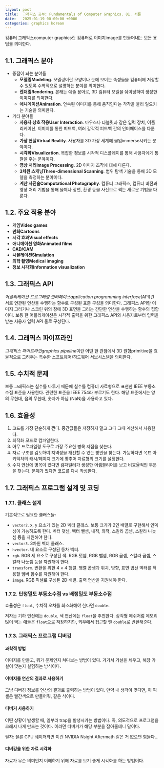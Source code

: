 ```yaml
---
layout: post
title:  그래픽스 공부: Fundamentals of Computer Graphics. 01. 서론
date:   2025-01-19 00:00:00 +0000
categories: graphics korean
---
```


컴퓨터 그래픽스computer graphics란 컴퓨터로 이미지image를 만들어내는 모든 용법을 의미한다.

## 1.1. 그래픽스 분야

* 중점이 되는 분야들
  * **모델링Modeling**. 모델링이란 모양이나 눈에 보이는 속성들을 컴퓨터에 저장할 수 있도록 수학적으로 설명하는 분야를 의미한다.
  * **렌더링Rendering**. 본래는 예술 용어로, 3D 컴퓨터 모델을 쉐이딩하여 생성한 이미지를 의미한다.
  * **애니메이션Animation**. 연속된 이미지를 통해 움직인다는 착각을 불러 일으키는 기술을 의미한다.
* 기타 분야들
  * **사용자 상호 작용User Interaction**. 마우스나 타블릿과 같은 입력 장치, 어플리케이션, 이미지를 통한 피드백, 여러 감각적 피드백 간의 인터페이스를 다룬다.
  * **가상 현실Virtual Reality**. 사용자를 3D 가상 세계에 몰입immerse시키는 분야이다.
  * **시각화Visualization**. 복잡한 정보를 시각적 디스플레이를 통해 사용자에게 통찰을 주는 분야이다.
  * **영상 처리Image Processing**. 2D 이미지 조작에 대해 다룬다.
  * **3차원 스캐닝Three-dimensional Scanning**. 범위 탐색 기술을 통해 3D 모델을 측정하는 분야이다.
  * **계산 사진술Computational Photography**. 컴퓨터 그래픽스, 컴퓨터 비전과 영상 처리 기법을 통해 물체나 장면, 환경 등을 사진으로 찍는 새로운 기법을 다룬다.

## 1.2. 주요 적용 분야

* **게임Video games**
* **만화Cartoons**
* **시각 효과Visual effects**
* **애니메이션 영화Animated films**
* **CAD/CAM**
* **시뮬레이션Simulation**
* **의학 촬영Medical imaging**
* **정보 시각화Information visualization**

## 1.3. 그래픽스 API

*어플리케이션 프로그래밍 인터페이스application programming interface*(API)란 서로 연관된 연산을 수행하는 함수로 구성된 표준 구성을 의미한다. 그래픽스 API란 이미지 그리기나 스크린 위의 창에 3D 표면을 그리는 간단한 연산을 수행하는 함수의 집합이다. 보통 한 어플리케이션은 시각적 출력을 위한 그래픽스 API와 사용자로부터 입력을 받는 사용자 입력 API 둘로 구성된다.

## 1.4. 그래픽스 파이프라인

*그래픽스 파이프라인graphics pipeline*이란 어떤 한 관점에서 3D 원형primitive을 효율적으로 그려주는 특수한 소프트웨어/하드웨어 서브시스템을 의미한다.

## 1.5. 수치적 문제

보통 그래픽스는 실수를 다루기 때문에 실수를 컴퓨터 자료형으로 표현한 IEEE 부동소수점 표준을 사용한다. 관련한 표준을 IEEE 754라 부르기도 한다. 해당 표준에서는 양의 무한대, 음의 무한대, 숫자가 아님 (NaN)을 사용하고 있다.

## 1.6. 효율성

1. 코드를 가장 단순하게 짠다. 중간값들은 저장하지 말고 그때 그때 계산해서 사용한다.
2. 최적화 모드로 컴파일한다.
3. 아무 프로파일링 도구로 가장 주요한 병목 지점을 찾는다.
4. 자료 구조를 검토하여 지역성을 개선할 수 있는 방안을 찾는다. 가능하다면 목표 아키텍처의 캐시/페이지 크기에 맞추어 자료형의 크기를 설정한다.
5. 수치 연산에 병목이 있다면 컴파일러가 생성한 어셈블리어를 보고 비효율적인 부분을 찾는다. 문제가 있다면 코드를 다시 작성한다.

## 1.7. 그래픽스 프로그램 설계 및 코딩

### 1.7.1. 클래스 설계

기본적으로 필요한 클래스들:

* `vector2`. x, y 요소가 있는 2D 벡터 클래스. 보통 크기가 2인 배열로 구현해서 인덱싱이 가능하도록 한다. 벡터 덧셈, 벡터 뺄셈, 내적, 외적, 스칼라 곱셈, 스칼라 나눗셈 등을 지원해야 한다.
* `vector3`. 3차원 벡터 클래스.
* `hvector`. 네 요소로 구성된 동차 벡터.
* `rgb`. RGB 세 요소로 구성된 색. RGB 덧셈, RGB 뺄셈, RGB 곱셉, 스칼라 곱셉, 스칼라 나눗셈 등을 지원해야 한다.
* `transform`. 변환을 위한 4 &times; 4 행렬. 행렬 곱셈과 위치, 방향, 표면 법선 벡터를 적용할 멤버 함수를 지원해야 한다.
* `image`. RGB 픽셀로 구성된 2D 배열. 출력 연산을 지원해야 한다.

### 1.7.2. 단정밀도 부동소수점 vs 배정밀도 부동소수점

효율성은 `float`, 수치적 오차를 최소화해야 한다면 `double`.

저자는 기하 연산에는 `double`, 색 연산에는 `float`을 추천한다. 삼각형 메쉬처럼 메모리 많이 먹는 애들은 `float`으로 저장하지만, 외부에서 접근할 땐 `double`로 반환해준다.

### 1.7.3. 그래픽스 프로그램 디버깅

#### 과학적 방법

이미지를 만들고, 뭐가 문제인지 쳐다보는 방법이 있다. 거기서 가설을 세우고, 해당 가설이 맞는지 실험하는 방식이다.

#### 이미지를 연산의 결과로 사용하기

그냥 디버깅 정보를 연산의 결과로 출력하는 방법이 있다. 만약 내 생각이 맞다면, 이 픽셀은 빨간색으로 만들어줘, 같은 식이다.

#### 디버거 사용하기

어떤 상황이 발생할 때, 일부러 trap을 발생시키는 방법이다. 즉, 의도적으로 프로그램을 크래시 나게 만드는 것이다. 이러면 디버거가 해당 부분을 잡아줄테니 말이다.

필자: 물론 GPU 쉐이더라면 이건 NVIDIA Nsight Aftermath 같은 거 없으면 힘들다...

#### 디버깅을 위한 자료 시각화

자료가 무슨 의미인지 이해하기 위해 자료를 보기 좋게 시각화를 하는 방법이다.